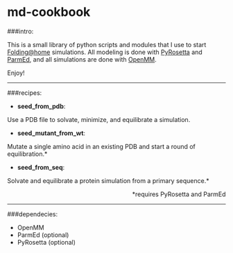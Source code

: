 # md-cookbook

###intro:

This is a small library of python scripts and modules that I use to start [Folding@home](http://folding.stanford.edu) simulations. All modeling is done with [PyRosetta](http://www.pyrosetta.org/) and [ParmEd](http://parmed.github.io/ParmEd/html/index.html), and all simulations are done with [OpenMM](http://openmm.org/).

Enjoy!

---

###recipes:

  + **seed_from_pdb**: 

  Use a PDB file to solvate, minimize, and equilibrate a simulation.
  
  + **seed_mutant_from_wt**: 
  
  Mutate a single amino acid in an existing PDB and start a round of equilibration.*

  + **seed_from_seq**:
  
  Solvate and equilibrate a protein simulation from a primary sequence.*



<p align="right">*requires PyRosetta and ParmEd</p>

---

###dependecies:

  + OpenMM
  + ParmEd (optional)
  + PyRosetta (optional)
